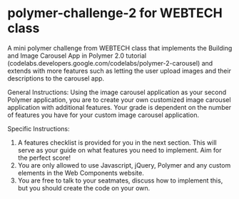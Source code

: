 # polymer-challenge-2 for WEBTECH class
A mini polymer challenge from WEBTECH class that implements the Building and Image Carousel App in Polymer 2.0 tutorial (codelabs.developers.google.com/codelabs/polymer-2-carousel) and extends with more features such as letting the user upload images and their descriptions to the carousel app.

General Instructions: Using the image carousel application as your second Polymer application, you are to create your own customized image carousel application with additional features. Your grade is dependent on the number of features you have for your custom image carousel application. 

Specific Instructions:
1.   A features checklist is provided for you in the next section. This will serve as your guide on what features you need to implement. Aim for the perfect score!
2.   You are only allowed to use Javascript, jQuery, Polymer and any custom elements in the Web Components website. 
3.   You are free to talk to your seatmates, discuss how to implement this, but you should create the code on your own.
